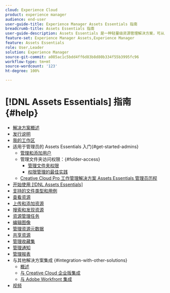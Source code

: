 ```yaml
---
cloud: Experience Cloud
product: experience manager
audience: end-user
user-guide-title: Experience Manager Assets Essentials 指南
breadcrumb-title: Assets Essentials 指南
user-guide-description: Assets Essentials 是一种轻量级资源管理解决方案，可从其他 Experience Cloud 应用程序中使用。
feature-set: Experience Manager Assets,Experience Manager
feature: Assets Essentials
role: User,Leader
solution: Experience Manager
source-git-commit: a085ac1c5bdd4ff6d83b8d80b334f55b3995fc96
workflow-type: tm+mt
source-wordcount: '123'
ht-degree: 100%

---
```



# [!DNL Assets Essentials] 指南 {#help}

+ [解决方案概述](introduction.md)
+ [发行说明](release-notes.md)
+ [我的工作区](my-workspace.md)
+ 适用于管理员的 Assets Essentials 入门{#get-started-admins}
   + [管理和添加用户](deploy-administer.md)
   + 管理文件夹访问权限：{#folder-access}
      + [管理文件夹权限](manage-permissions.md)
      + [权限管理的最佳实践](permission-management-best-practices.md)
   + [Creative Cloud Pro 工作管理解决方案 Assets Essentials 管理员历程](assets-essentials-cc-pro-work-management-admin-journey.md)
+ [开始使用 [!DNL Assets Essentials]](get-started.md)
+ [支持的文件类型和用例](supported-file-formats.md)
+ [查看资源](navigate-view.md)
+ [上传和添加资源](add-delete.md)
+ [搜索和发现资源](search.md)
+ [资源管理任务](manage-organize.md)
+ [编辑图像](edit-images.md)
+ [管理资源元数据](metadata.md)
+ [共享资源](share-links-for-assets.md)
+ [管理收藏集](manage-collections.md)
+ [管理通知](manage-notifications.md)
+ [管理报表](manage-reports.md)
+ 与其他解决方案集成 {#integration-with-other-solutions}
   + [概述](integration.md)
   + [与 Creative Cloud 企业版集成](integrate-with-creative-cloud.md)
   + [与 Adobe Workfront 集成](integrate-with-workfront.md)
+ [视频](https://experienceleague.adobe.com/docs/experience-manager-learn/assets-essentials/overview.html?lang=zh-Hans)
